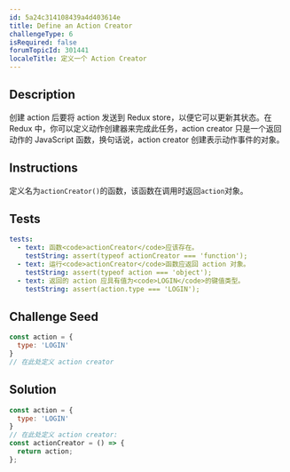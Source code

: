 ```yaml
---
id: 5a24c314108439a4d403614e
title: Define an Action Creator
challengeType: 6
isRequired: false
forumTopicId: 301441
localeTitle: 定义一个 Action Creator
---
```


## Description
<section id='description'>
创建 action 后要将 action 发送到 Redux store，以便它可以更新其状态。在 Redux 中，你可以定义动作创建器来完成此任务，action creator 只是一个返回动作的 JavaScript 函数，换句话说，action creator 创建表示动作事件的对象。
</section>

## Instructions
<section id='instructions'>
定义名为<code>actionCreator()</code>的函数，该函数在调用时返回<code>action</code>对象。
</section>

## Tests
<section id='tests'>

```yml
tests:
  - text: 函数<code>actionCreator</code>应该存在。
    testString: assert(typeof actionCreator === 'function');
  - text: 运行<code>actionCreator</code>函数应返回 action 对象。
    testString: assert(typeof action === 'object');
  - text: 返回的 action 应具有值为<code>LOGIN</code>的键值类型。
    testString: assert(action.type === 'LOGIN');

```

</section>

## Challenge Seed
<section id='challengeSeed'>

<div id='jsx-seed'>

```jsx
const action = {
  type: 'LOGIN'
}
// 在此处定义 action creator


```

</div>



</section>

## Solution
<section id='solution'>


```js
const action = {
  type: 'LOGIN'
}
// 在此处定义 action creator:
const actionCreator = () => {
  return action;
};
```

</section>

